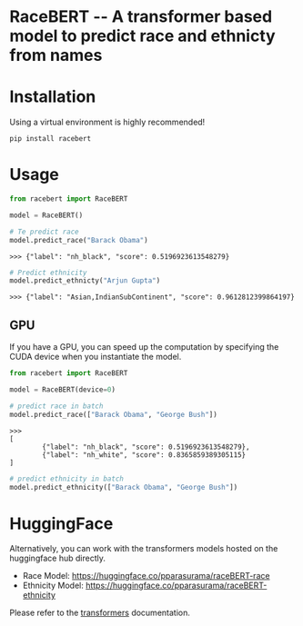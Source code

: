 # RaceBERT -- A transformer based model to predict race and ethnicty from names


# Installation
Using a virtual environment is highly recommended!
```
pip install racebert
```

# Usage

```python
from racebert import RaceBERT

model = RaceBERT()

# Te predict race
model.predict_race("Barack Obama")
```

```
>>> {"label": "nh_black", "score": 0.5196923613548279}
```

```python
# Predict ethnicity
model.predict_ethnicty("Arjun Gupta")
```
```
>>> {"label": "Asian,IndianSubContinent", "score": 0.9612812399864197}
```

## GPU

If you have a GPU, you can speed up the computation by specifying the CUDA device when you instantiate the model. 

```python
from racebert import RaceBERT

model = RaceBERT(device=0)

# predict race in batch
model.predict_race(["Barack Obama", "George Bush"])
```
```
>>>
[
        {"label": "nh_black", "score": 0.5196923613548279},
        {"label": "nh_white", "score": 0.8365859389305115}
]
```

```python
# predict ethnicity in batch
model.predict_ethnicity(["Barack Obama", "George Bush"])
```
# HuggingFace 

Alternatively, you can work with the transformers models hosted on the huggingface hub directly.

- Race Model: https://huggingface.co/pparasurama/raceBERT-race
- Ethnicity Model: https://huggingface.co/pparasurama/raceBERT-ethnicity

Please refer to the [transformers](https://huggingface.co/transformers/) documentation. 